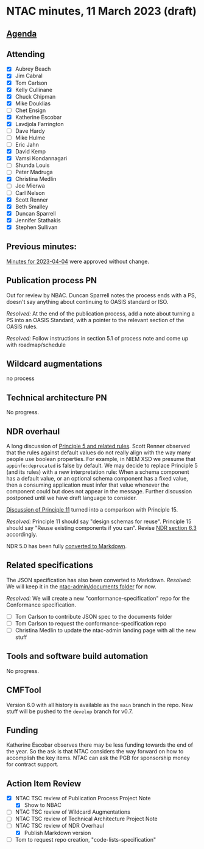 # NTAC minutes, 11 March 2023 (draft)

## [Agenda](2023-04-11-agenda.md)

## Attending

- [x] Aubrey Beach
- [x] Jim Cabral
- [x] Tom Carlson
- [x] Kelly Cullinane
- [x] Chuck Chipman
- [x] Mike Douklias
- [ ] Chet Ensign
- [x] Katherine Escobar
- [x] Lavdjola Farrington
- [ ] Dave Hardy
- [ ] Mike Hulme
- [ ] Eric Jahn
- [x] David Kemp
- [x] Vamsi Kondannagari
- [ ] Shunda Louis
- [ ] Peter Madruga
- [x] Christina Medlin
- [ ] Joe Mierwa
- [ ] Carl Nelson
- [x] Scott Renner
- [x] Beth Smalley
- [x] Duncan Sparrell
- [x] Jennifer Stathakis
- [x] Stephen Sullivan

## **Previous minutes:**  

[Minutes for 2023-04-04](2023-04-04-minutes.md) were approved without change.

## Publication process PN

Out for review by NBAC.  Duncan Sparrell notes the process ends with a PS, doesn't say anything about continuing to OASIS standard or ISO.

*Resolved:* At the end of the publication process, add a note about turning a PS into an OASIS Standard, with a pointer to the relevant section of the OASIS rules.

*Resolved:* Follow instructions in section 5.1 of process note and come up with roadmap/schedule

## Wildcard augmentations

no process

## Technical architecture PN

No progress.

## NDR overhaul

A long discussion of [Principle 5 and related rules](https://github.com/niemopen/ntac-admin/discussions/38#discussioncomment-5303269).  Scott Renner observed that the rules against default values do not really align with the way many people use boolean properties.  For example, in NIEM XSD we presume that `appinfo:deprecated` is false by default.  We may decide to replace Principle 5 (and its rules) with a new interpretation rule:  When a schema component has a default value, or an optional schema component has a fixed value, then a consuming application must infer that value whenever the component could but does not appear in the message.  Further discussion postponed until we have draft language to consider.

[Discussion of Principle 11](https://github.com/niemopen/ntac-admin/discussions/38#discussioncomment-5303324) turned into a comparison with Principle 15.  

*Resolved:* Principle 11 should say "design schemas for reuse".  Principle 15 should say "Reuse existing components if you can".  Revise [NDR section 6.3](https://reference.niem.gov/niem/specification/naming-and-design-rules/5.0/niem-ndr-5.0.html#section_6.3) accordingly.

NDR 5.0 has been fully [converted to Markdown](https://github.com/niemopen/niem-naming-design-rules/blob/dev/niem-ndr.md).

## Related specifications

The JSON specification has also been converted to Markdown.  *Resolved:* We will keep it in the [ntac-admin/documents folder](https://github.com/niemopen/ntac-admin/tree/main/documents) for now.  

*Resolved:* We will create a new "conformance-specification" repo for the Conformance specification.

- [ ] Tom Carlson to contribute JSON spec to the documents folder
- [ ] Tom Carlson to request the conformance-specification repo
- [ ] Christina Medlin to update the ntac-admin landing page with all the new stuff

## Tools and software build automation

No progress.

## CMFTool

Version 6.0 with all history is available as the `main` branch in the repo.  New stuff will be pushed to the `develop` branch for v0.7.

## Funding

Katherine Escobar observes there may be less funding towards the end of the year. So the ask is that NTAC considers the way forward on how to accomplish the key items. NTAC can ask the PGB for sponsorship money for contract support. 

## Action Item Review

- [x] NTAC TSC review of Publication Process Project Note
  - [x] Show to NBAC
- [ ] NTAC TSC review of Wildcard Augmentations
- [ ] NTAC TSC review of Technical Architecture Project Note
- [ ] NTAC TSC review of NDR Overhaul
  - [x] Publish Markdown version
- [ ] Tom to request repo creation, "code-lists-specification"
